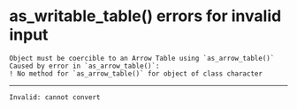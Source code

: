 # as_writable_table() errors for invalid input

    Object must be coercible to an Arrow Table using `as_arrow_table()`
    Caused by error in `as_arrow_table()`:
    ! No method for `as_arrow_table()` for object of class character

---

    Invalid: cannot convert

